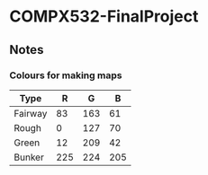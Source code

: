 # COMPX532-FinalProject

## Notes
### Colours for making maps

| Type | R | G | B |
|---|---|---|---|
| Fairway | 83 | 163 | 61 |
| Rough | 0 | 127 | 70 |
| Green | 12 | 209 | 42 |
| Bunker | 225 | 224 | 205 |